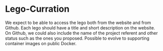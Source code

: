 # Lego-Curration
We expect to be able to access the lego both from the website and from Github. Each lego should have a title and short description on the website. On Github, we could also include the name of the project referent and other status such as the ones you proposed. Possible to evolve to supporting container images on public Docker.
